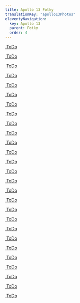 ```yaml
---
title: Apollo 13 Fotky
translationKey: "apollo13Photos"
eleventyNavigation:
  key: Apollo 13
  parent: Fotky
  order: 4
---
```

<div class="pswp-gallery" id="my-gallery">
  <div class="photoContainer">

  <a href="/assets/img/apollo/apollo-13/AS13-58-8465.jpg" 
    data-pswp-width="1913" 
    data-pswp-height="2000" 
    target="_blank">
    <img src="/assets/img/apollo/apollo-13/thumbnails/AS13-58-8465.jpg" alt="" />
    <span class="pswp-caption-content">ToDo</span>
  </a>

  <a href="/assets/img/apollo/apollo-13/AS13-59-8501.jpg" 
    data-pswp-width="2000" 
    data-pswp-height="1913" 
    target="_blank">
    <img src="/assets/img/apollo/apollo-13/thumbnails/AS13-59-8501.jpg" alt="" />
    <span class="pswp-caption-content">ToDo</span>
  </a>

  <a href="/assets/img/apollo/apollo-13/AS13-59-8564.jpg" 
    data-pswp-width="2000" 
    data-pswp-height="1913" 
    target="_blank">
    <img src="/assets/img/apollo/apollo-13/thumbnails/AS13-59-8564.jpg" alt="" />
    <span class="pswp-caption-content">ToDo</span>
  </a>

  <a href="/assets/img/apollo/apollo-13/AS13-60-8581.jpg" 
    data-pswp-width="1913" 
    data-pswp-height="2000" 
    target="_blank">
    <img src="/assets/img/apollo/apollo-13/thumbnails/AS13-60-8581.jpg" alt="" />
    <span class="pswp-caption-content">ToDo</span>
  </a>

  <a href="/assets/img/apollo/apollo-13/AS13-60-8584.jpg" 
    data-pswp-width="1913" 
    data-pswp-height="2000" 
    target="_blank">
    <img src="/assets/img/apollo/apollo-13/thumbnails/AS13-60-8584.jpg" alt="" />
    <span class="pswp-caption-content">ToDo</span>
  </a>

  <a href="/assets/img/apollo/apollo-13/AS13-60-8586.jpg" 
    data-pswp-width="1913" 
    data-pswp-height="2000" 
    target="_blank">
    <img src="/assets/img/apollo/apollo-13/thumbnails/AS13-60-8586.jpg" alt="" />
    <span class="pswp-caption-content">ToDo</span>
  </a>
  
  <a href="/assets/img/apollo/apollo-13/AS13-60-8594.jpg" 
    data-pswp-width="1913" 
    data-pswp-height="2000" 
    target="_blank">
    <img src="/assets/img/apollo/apollo-13/thumbnails/AS13-60-8594.jpg" alt="" />
    <span class="pswp-caption-content">ToDo</span>
  </a>

  <a href="/assets/img/apollo/apollo-13/AS13-60-8635.jpg" 
    data-pswp-width="1913" 
    data-pswp-height="2000" 
    target="_blank">
    <img src="/assets/img/apollo/apollo-13/thumbnails/AS13-60-8635.jpg" alt="" />
    <span class="pswp-caption-content">ToDo</span>
  </a>

  <a href="/assets/img/apollo/apollo-13/AS13-60-8649.jpg" 
    data-pswp-width="1913" 
    data-pswp-height="2000" 
    target="_blank">
    <img src="/assets/img/apollo/apollo-13/thumbnails/AS13-60-8649.jpg" alt="" />
    <span class="pswp-caption-content">ToDo</span>
  </a>

  <a href="/assets/img/apollo/apollo-13/AS13-60-8707.jpg" 
    data-pswp-width="1913" 
    data-pswp-height="2000" 
    target="_blank">
    <img src="/assets/img/apollo/apollo-13/thumbnails/AS13-60-8707.jpg" alt="" />
    <span class="pswp-caption-content">ToDo</span>
  </a>

  <a href="/assets/img/apollo/apollo-13/AS13-60-8721.jpg" 
    data-pswp-width="1913" 
    data-pswp-height="2000" 
    target="_blank">
    <img src="/assets/img/apollo/apollo-13/thumbnails/AS13-60-8721.jpg" alt="" />
    <span class="pswp-caption-content">ToDo</span>
  </a>

  <a href="/assets/img/apollo/apollo-13/AS13-61-8867.jpg" 
    data-pswp-width="1913" 
    data-pswp-height="2000" 
    target="_blank">
    <img src="/assets/img/apollo/apollo-13/thumbnails/AS13-61-8867.jpg" alt="" />
    <span class="pswp-caption-content">ToDo</span>
  </a>

  <a href="/assets/img/apollo/apollo-13/AS13-61-8876.jpg" 
    data-pswp-width="1913" 
    data-pswp-height="2000" 
    target="_blank">
    <img src="/assets/img/apollo/apollo-13/thumbnails/AS13-61-8876.jpg" alt="" />
    <span class="pswp-caption-content">ToDo</span>
  </a>

  <a href="/assets/img/apollo/apollo-13/AS13-62-8881.jpg" 
    data-pswp-width="1913" 
    data-pswp-height="2000" 
    target="_blank">
    <img src="/assets/img/apollo/apollo-13/thumbnails/AS13-62-8881.jpg" alt="" />
    <span class="pswp-caption-content">ToDo</span>
  </a>

  <a href="/assets/img/apollo/apollo-13/AS13-62-8888.jpg" 
    data-pswp-width="1913" 
    data-pswp-height="2000" 
    target="_blank">
    <img src="/assets/img/apollo/apollo-13/thumbnails/AS13-62-8888.jpg" alt="" />
    <span class="pswp-caption-content">ToDo</span>
  </a>

  <a href="/assets/img/apollo/apollo-13/AS13-62-8909.jpg" 
    data-pswp-width="1913" 
    data-pswp-height="2000" 
    target="_blank">
    <img src="/assets/img/apollo/apollo-13/thumbnails/AS13-62-8909.jpg" alt="" />
    <span class="pswp-caption-content">ToDo</span>
  </a>

  <a href="/assets/img/apollo/apollo-13/AS13-62-8917.jpg" 
    data-pswp-width="1913" 
    data-pswp-height="2000" 
    target="_blank">
    <img src="/assets/img/apollo/apollo-13/thumbnails/AS13-62-8917.jpg" alt="" />
    <span class="pswp-caption-content">ToDo</span>
  </a>

  <a href="/assets/img/apollo/apollo-13/AS13-62-8929.jpg" 
    data-pswp-width="1913" 
    data-pswp-height="2000" 
    target="_blank">
    <img src="/assets/img/apollo/apollo-13/thumbnails/AS13-62-8929.jpg" alt="" />
    <span class="pswp-caption-content">ToDo</span>
  </a>

  <a href="/assets/img/apollo/apollo-13/AS13-62-8932.jpg" 
    data-pswp-width="1913" 
    data-pswp-height="2000" 
    target="_blank">
    <img src="/assets/img/apollo/apollo-13/thumbnails/AS13-62-8932.jpg" alt="" />
    <span class="pswp-caption-content">ToDo</span>
  </a>

  <a href="/assets/img/apollo/apollo-13/AS13-62-8935.jpg" 
    data-pswp-width="1913" 
    data-pswp-height="2000" 
    target="_blank">
    <img src="/assets/img/apollo/apollo-13/thumbnails/AS13-62-8935.jpg" alt="" />
    <span class="pswp-caption-content">ToDo</span>
  </a>

  <a href="/assets/img/apollo/apollo-13/AS13-62-8936.jpg" 
    data-pswp-width="1913" 
    data-pswp-height="2000" 
    target="_blank">
    <img src="/assets/img/apollo/apollo-13/thumbnails/AS13-62-8936.jpg" alt="" />
    <span class="pswp-caption-content">ToDo</span>
  </a>

  <a href="/assets/img/apollo/apollo-13/AS13-62-8945.jpg" 
    data-pswp-width="1913" 
    data-pswp-height="2000" 
    target="_blank">
    <img src="/assets/img/apollo/apollo-13/thumbnails/AS13-62-8945.jpg" alt="" />
    <span class="pswp-caption-content">ToDo</span>
  </a>

  <a href="/assets/img/apollo/apollo-13/AS13-62-8976.jpg" 
    data-pswp-width="1913" 
    data-pswp-height="2000" 
    target="_blank">
    <img src="/assets/img/apollo/apollo-13/thumbnails/AS13-62-8976.jpg" alt="" />
    <span class="pswp-caption-content">ToDo</span>
  </a>

  <a href="/assets/img/apollo/apollo-13/AS13-62-8990.jpg" 
    data-pswp-width="1913" 
    data-pswp-height="2000" 
    target="_blank">
    <img src="/assets/img/apollo/apollo-13/thumbnails/AS13-62-8990.jpg" alt="" />
    <span class="pswp-caption-content">ToDo</span>
  </a>

  <a href="/assets/img/apollo/apollo-13/AS13-62-9003.jpg" 
    data-pswp-width="1913" 
    data-pswp-height="2000" 
    target="_blank">
    <img src="/assets/img/apollo/apollo-13/thumbnails/AS13-62-9003.jpg" alt="" />
    <span class="pswp-caption-content">ToDo</span>
  </a>

  <a href="/assets/img/apollo/apollo-13/AS13-62-9004.jpg" 
    data-pswp-width="1913" 
    data-pswp-height="2000" 
    target="_blank">
    <img src="/assets/img/apollo/apollo-13/thumbnails/AS13-62-9004.jpg" alt="" />
    <span class="pswp-caption-content">ToDo</span>
  </a>

  <a href="/assets/img/apollo/apollo-13/AS13-62-9031.jpg" 
    data-pswp-width="1913" 
    data-pswp-height="2000" 
    target="_blank">
    <img src="/assets/img/apollo/apollo-13/thumbnails/AS13-62-9031.jpg" alt="" />
    <span class="pswp-caption-content">ToDo</span>
  </a>

</div>
</div>